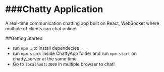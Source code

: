 ###Chatty Application
=====================

A real-time communication chatting app built on React, WebSocket where multiple of clients can chat online!

##Getting Started

* run `npm i` to install dependecies 
* run `npm start` inside ChattyApp folder and run `npm start` on chatty_server at the same time
* Go to `localhost:3000` in multiple browser to chat!

